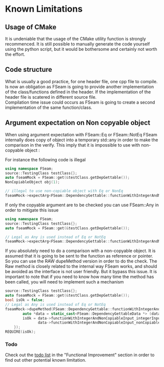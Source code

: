 # Known Limitations

## Usage of CMake

It is undeniable that the usage of the CMake utility function is strongly recommenced. It is still possible to manually generate the code yourself using the python script, but it would be bothersome and certainly not worth the effort.

## Code structure

What is usually a good practice, for one header file, one cpp file to compile. Is now an obligation as FSeam is going to provide another implementation of the class/functions defined in the header. If the implementation of the header file is scatered in different source file.   
Compilation time issue could occurs as FSeam is going to create a second implementation of the same function/class.

## Argument expectation on Non copyable object

When using argument expectation with FSeam::Eq or FSeam::NotEq FSeam internally does copy of object into a temporary std::any in order to make the comparison in the verify.
This imply that it is impossible to use with non-copyable object :  
  
For instance the following code is illegal  
```cpp
using namespace FSeam;
source::TestingClass testClass{};
auto fseamMock = FSeam::get(&testClass.getDepGettable());
NonCopiableObject obj(1);

// illegal to use non-copiable object with Eq or NonEq
fseamMock->expectArg<FSeam::DependencyGettable::functionWithIntegerAndNonCopiableInput>(Eq(1), Eq(obj)); 
```
If only the copyable argument are to be checked you can use FSeam::Any in order to mitigate this issue

```cpp
using namespace FSeam;
source::TestingClass testClass{};
auto fseamMock = FSeam::get(&testClass.getDepGettable());

// Legal as Any is used instead of Eq or NotEq
fseamMock->expectArg<FSeam::DependencyGettable::functionWithIntegerAndNonCopiableInput>(Eq(1), Any()); 
```

If you absolutely need to do a comparison with a non-copyable object. It is assumed that it is going to be sent to the function as reference or pointer. 
So you can use the RAW dupeMethod version in order to do the check.
The Raw method is closely related to the internal way FSeam works, and should be avoided as the interface is not user friendly. But it bypass this issue.
It is important to note that if you need to know how many time the method has been called, you will need to implement such a mechanism

```cpp
source::TestingClass testClass{};
auto fseamMock = FSeam::get(&testClass.getDepGettable());
bool isOk = false;
// Legal as Any is used instead of Eq or NotEq
fseamMock->dupeMethod(FSeam::DependencyGettable::functionWithIntegerAndNonCopiableInput::NAME, [&isOk](void *dataStructure){
        auto *data = static_cast<FSeam::DependencyGettableData *> (dataStructure);
        isOk = data->functionWithIntegerAndNonCopiableInput_integerInput_ParamValue == 42 &&
               data->functionWithIntegerAndNonCopiableInput_nonCopiableInput_ParamValue == NonCopiableObject(1);
    }); 
REQUIRE(isOk);
```

### Todo
Check out the [todo list](future.md#future-to-be-implemented) in the "Functional Improvement" section in order to find out other potential known limitation.
